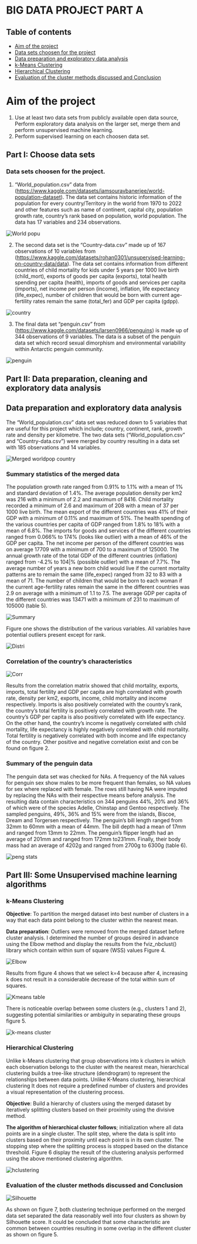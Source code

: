# BIG DATA PROJECT PART A

## Table of contents 
- [Aim of the project](#aim-of-the-project)
- [Data sets choosen for the project](#data-sets-choosen-for-the-project)
- [Data preparation and exploratory data analysis](#data-preparation-and-exploratory-data-analysis)
- [k-Means Clustering ](#k-means-clustering )
- [Hierarchical Clustering](#hierarchical-clustering)
- [Evaluation of the cluster methods discussed and Conclusion](#evaluation-of-the-cluster-methods-discussed-and-conclusion)

# Aim of the project 

1. Use at least two data sets from publicly available open data source, Perform exploratory data analysis on the larger set, merge them and perform unsupervised machine learning. 
2. Perform supervised learning on each choosen data set.

## Part I: Choose data sets 

### Data sets choosen for the project.

1. “World_population.csv” data from (https://www.kaggle.com/datasets/iamsouravbanerjee/world-population-dataset). The data set contains historic information of the population for every country/Territory in the world from 1970 to 2022 and other features such as name of continent, capital city, population growth rate, country’s rank based on population, world population. The data has 17 variables and 234 observations. 

![World popu](https://github.com/user-attachments/assets/6f2d4934-7dcc-47fc-b22d-d5f4d5f87b5b)

2. The second data set is the “Country-data.csv” made up of 167 observations of 10 variables from (https://www.kaggle.com/datasets/rohan0301/unsupervised-learning-on-country-data/data). The data set contains information from different countries of child mortality for kids under 5 years per 1000 live birth (child_mort), exports of goods per capita (exports), total health spending per capita (health), imports of goods and services per capita (imports), net income per person (income), inflation, life expectancy (life_expec), number of children that would be born with current age-fertility rates remain the same (total_fer) and GDP per capita (gdpp).

![country](https://github.com/user-attachments/assets/fc1b6ab5-be91-48a2-93b1-3c26fa091b35)

3. The final data set “penguin.csv” from (https://www.kaggle.com/datasets/larsen0966/penguins) is made up of 344 observations of 9 variables. The data is a subset of the penguin data set which record sexual dimorphism and environmental variability within Antarctic penguin community.

![penguin](https://github.com/user-attachments/assets/701a5080-d5f1-4f1d-bc90-78095346288b)

## Part II: Data preparation, cleaning and exploratory data analysis

## Data preparation and exploratory data analysis

The “World_population.csv” data set was reduced down to 5 variables that are useful for this project which include; country, continent, rank, growth rate and density per kilometre. The two data sets (“World_population.csv” and “Country-data.csv”) were merged by country resulting in a data set with 185 observations and 14 variables.

![Merged worldpop country](https://github.com/user-attachments/assets/4a84dd30-f402-42b7-8b3e-bdcee365f8ee)

### Summary statistics of the merged data

The population growth rate ranged from 0.91% to 1.1% with a mean of 1% and standard deviation of 1.4%. The average population density per km2 was 216 with a minimum of 2.2 and maximum of 8416. Child mortality recorded a minimum of 2.6 and maximum of 208 with a mean of 37 per 1000 live birth. The mean export of the different countries was 41% of their GDP with a minimum of 0.11% and maximum of 51%. The health spending of the various countries per capita of GDP ranged from 1.8% to 18% with a mean of 6.8%. The imports for goods and services of the different countries ranged from 0.066% to 174% (looks like outlier) with a mean of 46% of the GDP per capita. The net income per person of the different countries was on average 17709 with a minimum of 700 to a maximum of 125000. The annual growth rate of the total GDP of the different countries (inflation) ranged from -4.2% to 104|% (possible outlier) with a mean of 7.7%. The average number of years a new born child would live if the current mortality patterns are to remain the same (life_expec) ranged from 32 to 83 with a mean of 71. The number of children that would be born to each woman if the current age-fertility rates remain the same in the different countries was 2.9 on average with a minimum of 1.1 to 7.5. The average GDP per capita of the different countries was 13471 with a minimum of 231 to maximum of 105000 (table 5).

![Summary](https://github.com/user-attachments/assets/50ffeafe-9e43-4567-af34-362c61ea5844)

Figure one shows the distribution of the various variables. All variables have potential outliers present except for rank.

![Distri](https://github.com/user-attachments/assets/9edc5433-2678-42b5-af31-94ecc0d542d6)

### Correlation of the country’s characteristics

![Corr](https://github.com/user-attachments/assets/25982408-d723-451a-b374-8ea525f26bbf)

Results from the correlation matrix showed that child mortality, exports, imports, total fertility and GDP per capita are high correlated with growth rate, density per km2, exports, income, child mortality and income respectively. Imports is also positively correlated with the country’s rank, the country’s total fertility is positively correlated with growth rate. The country’s GDP per capita is also positively correlated with life expectancy. On the other hand, the country’s income is negatively correlated with child mortality, life expectancy is highly negatively correlated with child mortality. Total fertility is negatively correlated with both income and life expectancy of the country. Other positive and negative correlation exist and con be found on figure 2.

### Summary of the penguin data
The penguin data set was checked for NAs. A frequency of the NA values for penguin sex show males to be more frequent than females, so NA values for sex where replaced with female. The rows still having NA were imputed by replacing the NAs with their respective means before analysis. The resulting data contain characteristics on 344 penguins 44%, 20% and 36% of which were of the species Adelle, Chinstap and Gentoo respectively. The sampled penguins, 49%, 36% and 15% were from the islands, Biscoe, Dream and Torgersen respectively. The penguin’s bill length ranged from 32mm to 60mm with a mean of 44mm. The bill depth had a mean of 17mm and ranged from 13mm to 22mm. The penguin’s flipper length had an average of 201mm and ranged from 172mm to231mm. Finally, their body mass had an average of 4202g and ranged from 2700g to 6300g (table 6).

![peng stats](https://github.com/user-attachments/assets/97bd48ae-fbd8-4e94-8ecc-49d306fccf07)

## Part III: Some Unsupervised machine learning algorithms 

### k-Means Clustering 
 
**Objective**: To partition the merged dataset into best number of clusters in a way that each data point belong to the cluster within the nearest mean.

**Data preparation**: Outliers were removed from the merged dataset before cluster analysis.
I determined the number of groups desired in advance using the Elbow method and display the results from the fviz_nbclust() library which contain within sum of square (WSS) values Figure 4.

![Elbow](https://github.com/user-attachments/assets/56bdce11-705d-4a7f-b209-dd87fb52167d)

Results from figure 4 shows that we select k=4 because after 4, increasing k does not result in a considerable decrease of the total within sum of squares.

![Kmeans table](https://github.com/user-attachments/assets/79f27e36-969c-4898-aef9-5194c016f555)

There is noticeable overlap between some clusters (e.g., clusters 1 and 2), suggesting potential similarities or ambiguity in separating these groups figure 5.

![k-means cluster](https://github.com/user-attachments/assets/aa9f4075-58be-4503-ac7c-573d3faf3ce8)

### Hierarchical Clustering

Unlike k-Means clustering that group observations into k clusters in which each observation belongs to the cluster with the nearest mean, hierarchical clustering builds a tree-like structure (dendrogram) to represent the relationships between data points. Unlike K-Means clustering, hierarchical clustering It does not require a predefined number of clusters and provides a visual representation of the clustering process.

**Objective**: Build a hierarchy of clusters using the merged dataset by iteratively splitting clusters based on their proximity using the divisive method.

**The algorithm of hierarchical cluster follows**; initialization where all data points are in a single cluster. The split step, where the data is split into clusters based on their proximity until each point is in its own cluster. The stopping step where the splitting process is stopped based on the distance threshold. Figure 6 display the result of the clustering analysis performed using the above mentioned clustering
algorithm.

![hclustering](https://github.com/user-attachments/assets/ee4ee658-1c53-4d58-8c1b-873f20cc2c9f)


### Evaluation of the cluster methods discussed and Conclusion

![Silhouette](https://github.com/user-attachments/assets/2c712b86-d9d8-4a25-95fa-1d91b8e5fa47)  

As shown on figure 7, both clustering technique performed on the merged data set separated the data reasonably well into four clusters as shown by Silhouette score. 
It could be concluded that some characteristic are common between countries resulting in some overlap in the different cluster as shown on figure 5.














